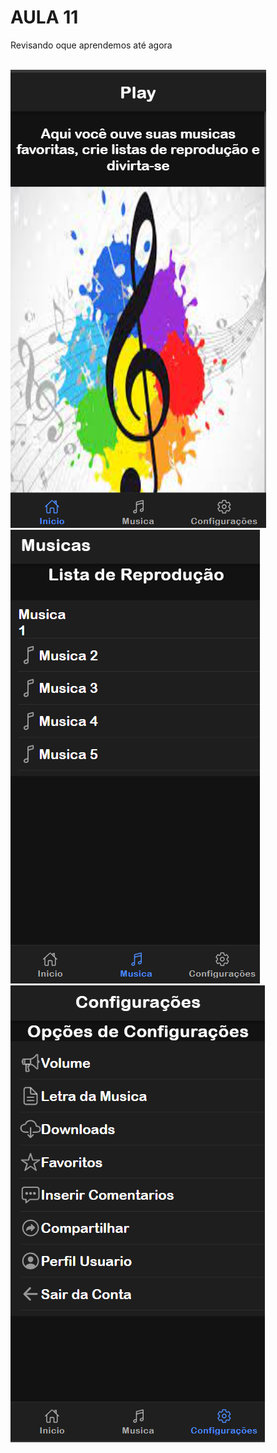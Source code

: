 <h1>AULA 11</h1>
<p>Revisando oque aprendemos até agora </p>
<br>
<img src="./src/assets/img/Inicio.png"/>
<br>
<img src="./src/assets/img/Musica.png"/>
<br>
<img src="./src/assets/img/Configuração.png"/>